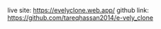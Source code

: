 live site: https://evelyclone.web.app/
github link: https://github.com/tareqhassan2014/e-vely_clone
